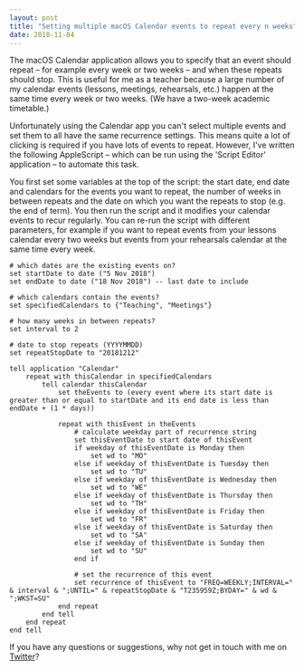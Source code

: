 ```yaml
---
layout: post
title: "Setting multiple macOS Calendar events to repeat every n weeks"
date: 2018-11-04
---
```


The macOS Calendar application allows you to specify that an event should repeat – for example every week or two weeks – and when these repeats should stop. This is useful for me as a teacher because a large number of my calendar events (lessons, meetings, rehearsals, etc.) happen at the same time every week or two weeks. (We have a two-week academic timetable.)

Unfortunately using the Calendar app you can't select multiple events and set them to all have the same recurrence settings. This means quite a lot of clicking is required if you have lots of events to repeat. However, I've written the following AppleScript – which can be run using the 'Script Editor' application – to automate this task.

You first set some variables at the top of the script: the start date, end date and calendars for the events you want to repeat, the number of weeks in between repeats and the date on which you want the repeats to stop (e.g. the end of term). You then run the script and it modifies your calendar events to recur regularly. You can re-run the script with different parameters, for example if you want to repeat events from your lessons calendar every two weeks but events from your rehearsals calendar at the same time every week.

```applescript
# which dates are the existing events on?
set startDate to date ("5 Nov 2018")
set endDate to date ("18 Nov 2018") -- last date to include

# which calendars contain the events?
set specifiedCalendars to {"Teaching", "Meetings"}

# how many weeks in between repeats?
set interval to 2

# date to stop repeats (YYYYMMDD)
set repeatStopDate to "20181212"

tell application "Calendar"
	repeat with thisCalendar in specifiedCalendars
		tell calendar thisCalendar
			set theEvents to (every event where its start date is greater than or equal to startDate and its end date is less than endDate + (1 * days))

			repeat with thisEvent in theEvents
				# calculate weekday part of recurrence string
				set thisEventDate to start date of thisEvent
				if weekday of thisEventDate is Monday then
					set wd to "MO"
				else if weekday of thisEventDate is Tuesday then
					set wd to "TU"
				else if weekday of thisEventDate is Wednesday then
					set wd to "WE"
				else if weekday of thisEventDate is Thursday then
					set wd to "TH"
				else if weekday of thisEventDate is Friday then
					set wd to "FR"
				else if weekday of thisEventDate is Saturday then
					set wd to "SA"
				else if weekday of thisEventDate is Sunday then
					set wd to "SU"
				end if

				# set the recurrence of this event
				set recurrence of thisEvent to "FREQ=WEEKLY;INTERVAL=" & interval & ";UNTIL=" & repeatStopDate & "T235959Z;BYDAY=" & wd & ";WKST=SU"
			end repeat
		end tell
	end repeat
end tell
```

If you have any questions or suggestions, why not get in touch with me on [Twitter](https://twitter.com/gregrs_uk)?

